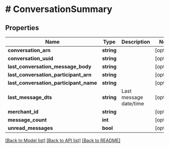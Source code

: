 # # ConversationSummary

## Properties

Name | Type | Description | Notes
------------ | ------------- | ------------- | -------------
**conversation_arn** | **string** |  | [optional]
**conversation_uuid** | **string** |  | [optional]
**last_conversation_message_body** | **string** |  | [optional]
**last_conversation_participant_arn** | **string** |  | [optional]
**last_conversation_participant_name** | **string** |  | [optional]
**last_message_dts** | **string** | Last message date/time | [optional]
**merchant_id** | **string** |  | [optional]
**message_count** | **int** |  | [optional]
**unread_messages** | **bool** |  | [optional]

[[Back to Model list]](../../README.md#models) [[Back to API list]](../../README.md#endpoints) [[Back to README]](../../README.md)
